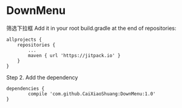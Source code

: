 # DownMenu
筛选下拉框
Add it in your root build.gradle at the end of repositories:

	allprojects {
		repositories {
			...
			maven { url 'https://jitpack.io' }
		}
	}
Step 2. Add the dependency

	dependencies {
	        compile 'com.github.CaiXiaoShuang:DownMenu:1.0'
	}

